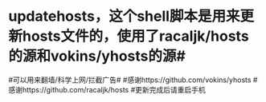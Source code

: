 # updatehosts，这个shell脚本是用来更新hosts文件的，使用了racaljk/hosts的源和vokins/yhosts的源#
#可以用来翻墙/科学上网/拦截广告#
#感谢https://github.com/vokins/yhosts
#感谢https://github.com/racaljk/hosts
#更新完成后请重启手机

